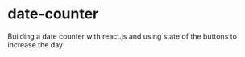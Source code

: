 # date-counter
Building a date counter with react.js and using state of the buttons to increase the day
